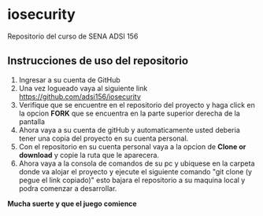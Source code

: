 # iosecurity
Repositorio del curso de SENA ADSI 156

## Instrucciones de uso del repositorio

1. Ingresar a su cuenta de GitHub 
2. Una vez logueado vaya al siguiente link https://github.com/adsi156/iosecurity
3. Verifique que se encuentre en el repositorio del proyecto y haga click en la opcion **FORK** que se encuentra en la parte superior derecha de la pantalla
4. Ahora vaya a su cuenta de gitHub y automaticamente usted deberia tener una copia del proyecto en su cuenta personal.
5. Con el repositorio en su cuenta personal vaya a la opcion de **Clone or download** y copie la ruta que le aparecera.
6. Ahora vaya a la consola de comandos de su pc y ubiquese en la carpeta donde va alojar el proyecto y ejecute el siguiente comando "git clone (y pegue el link copiado)" esto bajara el repositorio a su maquina local y podra comenzar a desarrollar.

**Mucha suerte y que el juego comience**  
